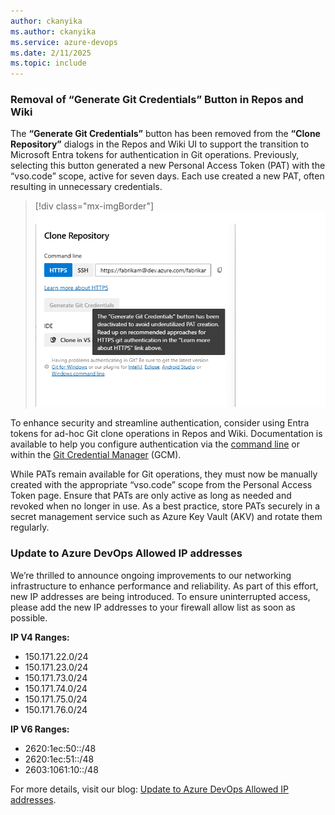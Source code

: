 ```yaml
---
author: ckanyika
ms.author: ckanyika
ms.service: azure-devops
ms.date: 2/11/2025
ms.topic: include
---
```


### Removal of “Generate Git Credentials” Button in Repos and Wiki

The **“Generate Git Credentials”** button has been removed from the **“Clone Repository”** dialogs in the Repos and Wiki UI to support the transition to Microsoft Entra tokens for authentication in Git operations. Previously, selecting this button generated a new Personal Access Token (PAT) with the “vso.code” scope, active for seven days. Each use created a new PAT, often resulting in unnecessary credentials.

> [!div class="mx-imgBorder"]
> [![Screenshot of deactivated generate git credentials button.](../../media/251-general-01.png "Screenshot of deactivated generate git credentials button")](../../media/251-general-01.png#lightbox)


To enhance security and streamline authentication, consider using Entra tokens for ad-hoc Git clone operations in Repos and Wiki. Documentation is available to help you configure authentication via the  [command line](/azure/devops/repos/git/auth-overview?view=azure-devops&tabs=Windows) or within the [Git Credential Manager](/azure/devops/repos/git/set-up-credential-managers?view=azure-devops) (GCM).

While PATs remain available for Git operations, they must now be manually created with the appropriate “vso.code” scope from the Personal Access Token page. Ensure that PATs are only active as long as needed and revoked when no longer in use. As a best practice, store PATs securely in a secret management service such as Azure Key Vault (AKV) and rotate them regularly.

### Update to Azure DevOps Allowed IP addresses


We’re thrilled to announce ongoing improvements to our networking infrastructure to enhance performance and reliability. As part of this effort, new IP addresses are being introduced. To ensure uninterrupted access, please add the new IP addresses to your firewall allow list as soon as possible.

**IP V4 Ranges:**
* 150.171.22.0/24
* 150.171.23.0/24
* 150.171.73.0/24
* 150.171.74.0/24
* 150.171.75.0/24
* 150.171.76.0/24

**IP V6 Ranges:**
* 2620:1ec:50::/48
* 2620:1ec:51::/48
* 2603:1061:10::/48

For more details, visit our blog: [Update to Azure DevOps Allowed IP addresses](https://devblogs.microsoft.com/devops/update-to-ado-allowed-ip-addresses/).
